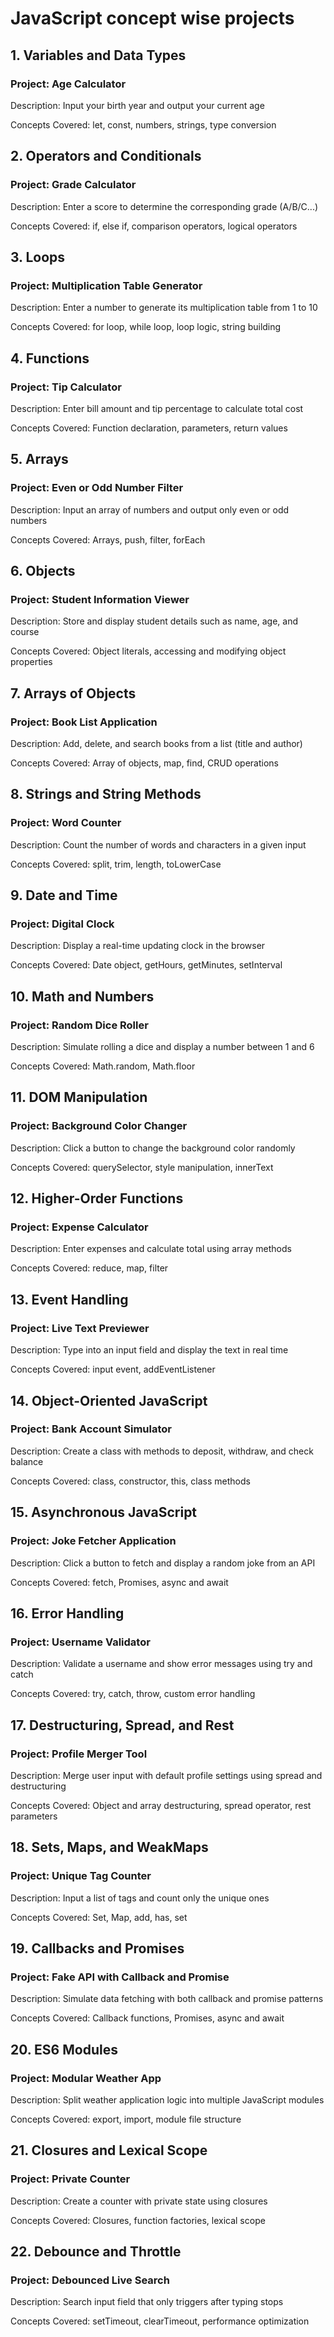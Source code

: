 # JavaScript concept wise projects


## 1. Variables and Data Types
### Project: Age Calculator

Description: Input your birth year and output your current age

Concepts Covered: let, const, numbers, strings, type conversion

## 2. Operators and Conditionals
### Project: Grade Calculator

Description: Enter a score to determine the corresponding grade (A/B/C...)

Concepts Covered: if, else if, comparison operators, logical operators

## 3. Loops
### Project: Multiplication Table Generator

Description: Enter a number to generate its multiplication table from 1 to 10

Concepts Covered: for loop, while loop, loop logic, string building

## 4. Functions
### Project: Tip Calculator

Description: Enter bill amount and tip percentage to calculate total cost

Concepts Covered: Function declaration, parameters, return values

## 5. Arrays
### Project: Even or Odd Number Filter

Description: Input an array of numbers and output only even or odd numbers

Concepts Covered: Arrays, push, filter, forEach

## 6. Objects
### Project: Student Information Viewer

Description: Store and display student details such as name, age, and course

Concepts Covered: Object literals, accessing and modifying object properties

## 7. Arrays of Objects
### Project: Book List Application

Description: Add, delete, and search books from a list (title and author)

Concepts Covered: Array of objects, map, find, CRUD operations

## 8. Strings and String Methods
### Project: Word Counter

Description: Count the number of words and characters in a given input

Concepts Covered: split, trim, length, toLowerCase

## 9. Date and Time
### Project: Digital Clock

Description: Display a real-time updating clock in the browser

Concepts Covered: Date object, getHours, getMinutes, setInterval

## 10. Math and Numbers
### Project: Random Dice Roller

Description: Simulate rolling a dice and display a number between 1 and 6

Concepts Covered: Math.random, Math.floor

## 11. DOM Manipulation
### Project: Background Color Changer

Description: Click a button to change the background color randomly

Concepts Covered: querySelector, style manipulation, innerText

## 12. Higher-Order Functions
### Project: Expense Calculator

Description: Enter expenses and calculate total using array methods

Concepts Covered: reduce, map, filter

## 13. Event Handling
### Project: Live Text Previewer

Description: Type into an input field and display the text in real time

Concepts Covered: input event, addEventListener

## 14. Object-Oriented JavaScript
### Project: Bank Account Simulator

Description: Create a class with methods to deposit, withdraw, and check balance

Concepts Covered: class, constructor, this, class methods

## 15. Asynchronous JavaScript
### Project: Joke Fetcher Application
Description: Click a button to fetch and display a random joke from an API

Concepts Covered: fetch, Promises, async and await

## 16. Error Handling
### Project: Username Validator
Description: Validate a username and show error messages using try and catch

Concepts Covered: try, catch, throw, custom error handling

## 17. Destructuring, Spread, and Rest
### Project: Profile Merger Tool

Description: Merge user input with default profile settings using spread and destructuring

Concepts Covered: Object and array destructuring, spread operator, rest parameters

## 18. Sets, Maps, and WeakMaps
### Project: Unique Tag Counter
Description: Input a list of tags and count only the unique ones

Concepts Covered: Set, Map, add, has, set

## 19. Callbacks and Promises
### Project: Fake API with Callback and Promise
Description: Simulate data fetching with both callback and promise patterns

Concepts Covered: Callback functions, Promises, async and await

## 20. ES6 Modules
### Project: Modular Weather App
Description: Split weather application logic into multiple JavaScript modules

Concepts Covered: export, import, module file structure

## 21. Closures and Lexical Scope
### Project: Private Counter
Description: Create a counter with private state using closures

Concepts Covered: Closures, function factories, lexical scope

## 22. Debounce and Throttle
### Project: Debounced Live Search

Description: Search input field that only triggers after typing stops

Concepts Covered: setTimeout, clearTimeout, performance optimization

